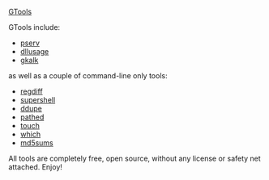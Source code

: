 ﻿[GTools](https://chocolatey.org/packages/gtools)

GTools include:

- [pserv](http://www.p-nand-q.com/download/pserv_cpl/index.html)
- [dllusage](http://www.p-nand-q.com/download/gtools/dllusage.html)
- [gkalk](http://www.p-nand-q.com/download/gkalk/index.html)

as well as a couple of command-line only tools:

- [regdiff](http://www.p-nand-q.com/download/regdiff.html)
- [supershell](http://www.p-nand-q.com/download/gtools/grootshell.html)
- [ddupe](http://www.p-nand-q.com/download/gtools/detectduplicates.html)
- [pathed](http://www.p-nand-q.com/download/gtools/pathed.html)
- [touch](http://www.p-nand-q.com/download/gtools/touch.html)
- [which](http://www.p-nand-q.com/download/gtools/which.html)
- [md5sums](http://www.p-nand-q.com/download/gtools/md5sums.html)

All tools are completely free, open source, without any license or safety net attached. Enjoy!